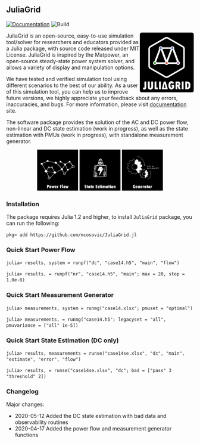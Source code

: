 ## JuliaGrid

[![Documentation](https://github.com/mcosovic/JuliaGrid.jl/workflows/Documentation/badge.svg)](https://mcosovic.github.io/JuliaGrid.jl/stable/) ![Build](https://github.com/mcosovic/JuliaGrid.jl/workflows/Build/badge.svg)

<a href="https://mcosovic.github.io/JuliaGrid.jl/stable/"><img align="right" width="145" src="/docs/src/assets/logo2.png" /></a>

JuliaGrid is an open-source, easy-to-use simulation tool/solver for researchers and educators provided as a Julia package, with source code released under MIT License. JuliaGrid is inspired by the Matpower, an open-source steady-state power system solver,  and allows a variety of display and manipulation options.

We have tested and verified simulation tool using different scenarios to the best of our ability. As a user of this simulation tool, you can help us to improve future versions, we highly appreciate your feedback about any errors, inaccuracies, and bugs. For more information, please visit [documentation](https://mcosovic.github.io/JuliaGrid.jl/stable/) site.

The software package provides the solution of the AC and DC power flow, non-linear and DC state estimation (work in progress), as well as the state estimation with PMUs (work in progress), with standalone measurement generator.

<p align="middle"><a href="https://mcosovic.github.io/JuliaGrid.jl/dev/man/flow/" itemprop="contentUrl" data-size="600x400"> <img src="/docs/src/assets/modulepf.png" width="110"></a> <a href="https://mcosovic.github.io/JuliaGrid.jl/dev/man/estimation/" itemprop="contentUrl" data-size="600x400"> <img src="/docs/src/assets/modulese.png" width="110"></a> <a href="https://mcosovic.github.io/JuliaGrid.jl/dev/man/generator/" itemprop="contentUrl" data-size="600x400"> <img src="/docs/src/assets/modulemg.png" width="110"></a></p>

<!-- MATGRID includes, inter alia, the weighted least-squares and least absolute values state estimation, optimal PMU placement, and bad data processing.   -->

### Installation
The package requires Julia 1.2 and higher, to install `JuliaGrid` package, you can run the following:
```
pkg> add https://github.com/mcosovic/JuliaGrid.jl
```

###  Quick Start Power Flow
```julia-repl
julia> results, system = runpf("dc", "case14.h5", "main", "flow")
```
```julia-repl
julia> results, = runpf("nr", "case14.h5", "main"; max = 20, stop = 1.0e-8)
```

###  Quick Start Measurement Generator
```julia-repl
julia> measurements, system = runmg("case14.xlsx"; pmuset = "optimal")
```
```julia-repl
julia> measurements, = runmg("case14.h5"; legacyset = "all", pmuvariance = ["all" 1e-5])
```

###  Quick Start State Estimation (DC only)
```julia-repl
julia> results, measurements = runse("case14se.xlsx", "dc", "main", "estimate", "error", "flow")
```
```julia-repl
julia> results, = runse("case14se.xlsx", "dc"; bad = ["pass" 3 "threshold" 2])
```

###  Changelog
Major changes:
- 2020-05-12 Added the DC state estimation with bad data and observability routines
- 2020-04-17 Added the power flow and measurement generator functions
